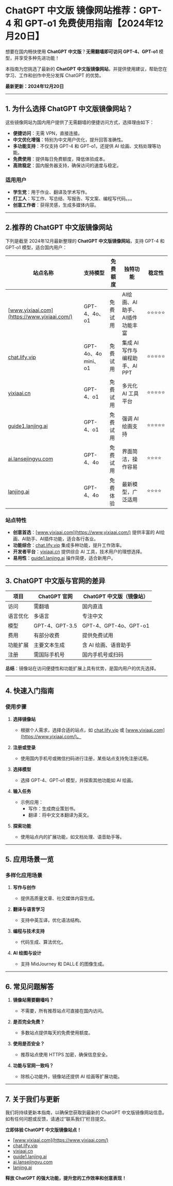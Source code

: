 # ChatGPT 中文版 镜像网站推荐：GPT-4 和 GPT-o1 免费使用指南【2024年12月20日】

想要在国内畅快使用 **ChatGPT 中文版**？**无需翻墙即可访问 GPT-4、GPT-o1** 模型，并享受多种先进功能！

本指南为您挑选了最新的 **ChatGPT 中文版镜像网站**，并提供使用建议，帮助您在学习、工作和创作中充分发挥 ChatGPT 的优势。

**最新更新：2024年12月20日** 

---

## 1. 为什么选择 ChatGPT 中文版镜像网站？

这些镜像网站为国内用户提供了无需翻墙的便捷访问方式，选择理由如下：

- **便捷访问**：无需 VPN，直接连接。
- **中文优化增强**：特别为中文用户优化，提升回答准确性。
- **多功能支持**：不仅支持 GPT-4 和 GPT-o1，还提供 AI 绘画、文档处理等功能。
- **免费使用**：提供每日免费额度，降低体验成本。
- **高效稳定**：国内服务器支持，确保访问的速度与稳定。

### 适用用户

- **学生党**：用于作业、翻译及学术写作。
- **打工人**：写工作、写总结、写报告、写文案、编程写代码。。。
- **创意工作者**：获得灵感，生成多媒体内容。

---

## 2.推荐的 ChatGPT 中文版镜像网站

下列是截至 2024年12月最新整理的 **ChatGPT 中文版镜像网站**，支持 GPT-4 和 GPT-o1 模型，适合国内用户：

| 站点名称 | 支持模型 | 免费额度 | 独特功能 | 稳定性 |
|----------|----------|----------|----------|--------|
| [www.yixiaai.com](https://www.yixiaai.com/) | GPT-4、4o、o1 | 免费试用 | AI绘画、AI助手、AI插件 功能丰富 | ⭐⭐⭐⭐⭐ |
| [chat.lify.vip](https://chat.lify.vip/) | GPT-4o、4o mini、o1 | 免费试用 | 集成 AI 写作与编程助手、AI PPT | ⭐⭐⭐⭐⭐ |
| [yixiaai.cn](https://yixiaai.cn/) | GPT-4、o1 | 免费试用 | 多元化 AI 工具平台 | ⭐⭐⭐⭐⭐ |
| [guide1.lanjing.ai](https://guide1.lanjing.ai/) | GPT-4、o1 | 免费试用 | 强调 AI 绘画支持 | ⭐⭐⭐⭐⭐ |
| [ai.lansejingyu.com](https://ai.lansejingyu.com/) | GPT-4、4o | 免费试用 | 界面简洁，操作容易 | ⭐⭐⭐⭐ |
| [lanjing.ai](https://lanjing.ai/) | GPT-4、4o | 免费体验 | 最新模型，广泛适用 | ⭐⭐⭐⭐ |

### 站点特性

- **创意首选**：[www.yixiaai.com](https://www.yixiaai.com/) 提供丰富的 AI绘画、AI助手、AI插件功能，适合各行各业。
- **功能综合**：[chat.lify.vip](https://chat.lify.vip/) 集成多种功能，提升工作效率。
- **开发者平台**：[yixiaai.cn](https://yixiaai.cn/) 提供综合 AI 工具，技术用户的理想选择。
- **易用性**：[guide1.lanjing.ai](https://guide1.lanjing.ai/) 操作简便，适合新用户。

---

## 3. ChatGPT 中文版与官网的差异

| 项目 | ChatGPT 官网 | ChatGPT 中文版（镜像站） |
|------|--------------|--------------------------|
| 访问 | 需翻墙 | 国内直连 |
| 语言优化 | 多语言 | 专注中文 |
| 模型 | GPT-4、GPT-3.5 | GPT-4、GPT-4o、GPT-o1 |
| 费用 | 有部分收费 | 提供免费试用 |
| 功能扩展 | 主要文本生成 | 含 AI 绘画、语音助手 |
| 注册 | 需国际手机号 | 国内手机号或扫码 |

**总结**：镜像站在访问便捷性和功能扩展上具有优势，是国内用户的优先选择。

---

## 4. 快速入门指南

### 使用步骤

1. **选择镜像站**
   - 根据个人需求，选择合适的站点，如 [chat.lify.vip](https://chat.lify.vip/) 或 [www.yixiaai.com](https://www.yixiaai.com/)。

2. **注册或登录**
   - 使用国内手机号或微信扫码进行注册，某些站点支持免注册试用。

3. **选择模型**
   - 选择 GPT-4、GPT-o1 模型，并探索其他功能如 AI 绘画。

4. **输入任务**
   - 示例应用：
     - 写作：生成商业策划书。
     - 翻译：将中文文本翻译为英文。

5. **探索功能**
   - 使用站点内的扩展功能，如文档处理、语音助手等。

---

## 5. 应用场景一览

### 多样化应用场景

1. **写作与创作**
   - 提供高质量文章、社交媒体内容生成。

2. **翻译与语言学习**
   - 支持中英互译，优化语法结构。

3. **编程与技术支持**
   - 代码生成、算法优化。

4. **AI 绘图与设计**
   - 支持 MidJourney 和 DALL·E 的图像生成。

---

## 6. 常见问题解答

1. **镜像站需要翻墙吗？**
   - 不需要，所有推荐站点可直接在国内访问。

2. **是否完全免费？**
   - 多数站点提供每天的免费使用额度。

3. **使用是否安全？**
   - 推荐站点使用 HTTPS 加密，确保信息安全。

4. **功能与官网一致吗？**
   - 除核心功能外，镜像站还提供 AI 绘画等扩展功能。

---

## 7. 关于我们与更新

我们将持续更新本指南，以确保您获取到最新的 ChatGPT 中文版镜像网站信息。如有任何问题或反馈，请通过“联系我们”栏目提交。

**立即体验 ChatGPT 中文版镜像站点！**

- [www.yixiaai.com](https://www.yixiaai.com/)
- [chat.lify.vip](https://chat.lify.vip/)
- [yixiaai.cn](https://yixiaai.cn/)
- [guide1.lanjing.ai](https://guide1.lanjing.ai/)
- [ai.lansejingyu.com](https://ai.lansejingyu.com/)
- [lanjing.ai](https://lanjing.ai/)

**释放 ChatGPT 的强大功能，提升您的工作效率和创意表现！**
